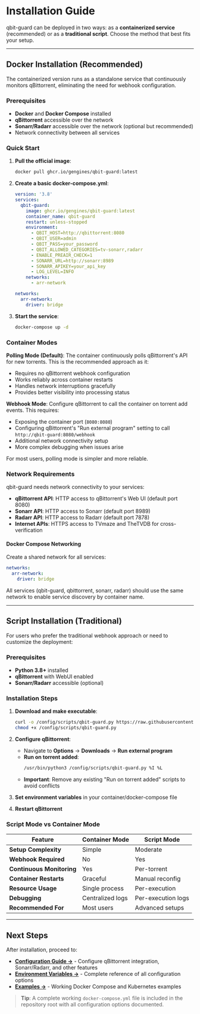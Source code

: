 # Installation Guide

qbit-guard can be deployed in two ways: as a **containerized service** (recommended) or as a **traditional script**. Choose the method that best fits your setup.

---

## Docker Installation (Recommended)

The containerized version runs as a standalone service that continuously monitors qBittorrent, eliminating the need for webhook configuration.

### Prerequisites

- **Docker** and **Docker Compose** installed
- **qBittorrent** accessible over the network
- **Sonarr/Radarr** accessible over the network (optional but recommended)
- Network connectivity between all services

### Quick Start

1. **Pull the official image**:
   ```bash
   docker pull ghcr.io/gengines/qbit-guard:latest
   ```

2. **Create a basic docker-compose.yml**:
   ```yaml
   version: '3.8'
   services:
     qbit-guard:
       image: ghcr.io/gengines/qbit-guard:latest
       container_name: qbit-guard
       restart: unless-stopped
       environment:
         - QBIT_HOST=http://qbittorrent:8080
         - QBIT_USER=admin
         - QBIT_PASS=your_password
         - QBIT_ALLOWED_CATEGORIES=tv-sonarr,radarr
         - ENABLE_PREAIR_CHECK=1
         - SONARR_URL=http://sonarr:8989
         - SONARR_APIKEY=your_api_key
         - LOG_LEVEL=INFO
       networks:
         - arr-network
   
   networks:
     arr-network:
       driver: bridge
   ```

3. **Start the service**:
   ```bash
   docker-compose up -d
   ```

### Container Modes

**Polling Mode (Default)**: The container continuously polls qBittorrent's API for new torrents. This is the recommended approach as it:
- Requires no qBittorrent webhook configuration
- Works reliably across container restarts
- Handles network interruptions gracefully
- Provides better visibility into processing status

**Webhook Mode**: Configure qBittorrent to call the container on torrent add events. This requires:
- Exposing the container port (`8080:8080`)
- Configuring qBittorrent's "Run external program" setting to call `http://qbit-guard:8080/webhook`
- Additional network connectivity setup
- More complex debugging when issues arise

For most users, polling mode is simpler and more reliable.

### Network Requirements

qbit-guard needs network connectivity to your services:

- **qBittorrent API**: HTTP access to qBittorrent's Web UI (default port 8080)
- **Sonarr API**: HTTP access to Sonarr (default port 8989)
- **Radarr API**: HTTP access to Radarr (default port 7878)  
- **Internet APIs**: HTTPS access to TVmaze and TheTVDB for cross-verification

#### Docker Compose Networking

Create a shared network for all services:

```yaml
networks:
  arr-network:
    driver: bridge
```

All services (qbit-guard, qbittorrent, sonarr, radarr) should use the same network to enable service discovery by container name.

---

## Script Installation (Traditional)

For users who prefer the traditional webhook approach or need to customize the deployment:

### Prerequisites

- **Python 3.8+** installed
- **qBittorrent** with WebUI enabled
- **Sonarr/Radarr** accessible (optional)

### Installation Steps

1. **Download and make executable**:
   ```bash
   curl -o /config/scripts/qbit-guard.py https://raw.githubusercontent.com/GEngines/qbit-guard/main/src/guard.py
   chmod +x /config/scripts/qbit-guard.py
   ```

2. **Configure qBittorrent**:
   - Navigate to **Options** → **Downloads** → **Run external program**
   - **Run on torrent added**:
     ```bash
     /usr/bin/python3 /config/scripts/qbit-guard.py %I %L
     ```
   - **Important**: Remove any existing "Run on torrent added" scripts to avoid conflicts

3. **Set environment variables** in your container/docker-compose file

4. **Restart qBittorrent**

### Script Mode vs Container Mode

| Feature | Container Mode | Script Mode |
|---------|---------------|-------------|
| **Setup Complexity** | Simple | Moderate |
| **Webhook Required** | No | Yes |
| **Continuous Monitoring** | Yes | Per-torrent |
| **Container Restarts** | Graceful | Manual reconfig |
| **Resource Usage** | Single process | Per-execution |
| **Debugging** | Centralized logs | Per-execution logs |
| **Recommended For** | Most users | Advanced setups |

---

## Next Steps

After installation, proceed to:

- **[Configuration Guide →](configure.md)** - Configure qBittorrent integration, Sonarr/Radarr, and other features
- **[Environment Variables →](env.md)** - Complete reference of all configuration options
- **[Examples →](../examples.md)** - Working Docker Compose and Kubernetes examples

> **Tip**: A complete working `docker-compose.yml` file is included in the repository root with all configuration options documented.
